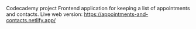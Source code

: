 Codecademy project
Frontend application for keeping a list of appointments and contacts. 
Live web version: https://appointments-and-contacts.netlify.app/ 
